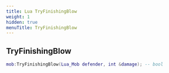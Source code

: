 ```yaml
---
title: Lua TryFinishingBlow
weight: 1
hidden: true
menuTitle: TryFinishingBlow
---
```

## TryFinishingBlow
```lua
mob:TryFinishingBlow(Lua_Mob defender, int &damage); -- bool
```